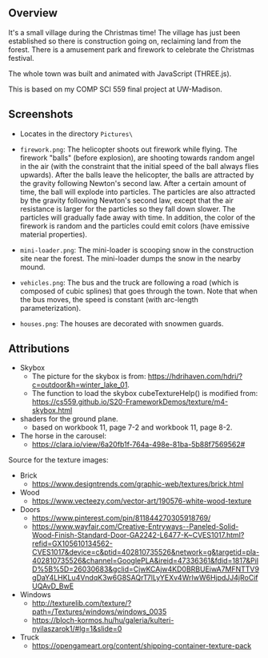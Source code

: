 ## Overview

It's a small village during the Christmas time! The village has just been established so there is construction going on, reclaiming land from the forest. There is a amusement park and firework to celebrate the Christmas festival.

The whole town was built and animated with JavaScript (THREE.js).

This is based on my COMP SCI 559 final project at UW-Madison.

## Screenshots

-   Locates in the directory `Pictures\`

-   `firework.png`: The helicopter shoots out firework while flying. The firework "balls" (before explosion),  are shooting towards random angel in the air (with the constraint that the initial speed of the ball always flies upwards). After the balls leave the helicopter, the balls are attracted by the gravity following Newton's second law. After a certain amount of time, the ball will explode into particles. The particles are also attracted by the gravity following Newton's second law, except that the air resistance is larger for the particles so they fall down slower. The particles will gradually fade away with time. In addition, the color of the firework is random and the particles could emit colors (have emissive material properties).

-   `mini-loader.png`: The mini-loader is scooping snow in the construction site near the forest. The mini-loader dumps the snow in the nearby mound.

-   `vehicles.png`: The bus and the truck are following a road (which is composed of cubic splines) that goes through the town. Note that when the bus moves, the speed is constant (with arc-length parameterization).

-   `houses.png`: The houses are decorated with snowmen guards.

## Attributions

-   Skybox
    -   The picture for the skybox is from: <https://hdrihaven.com/hdri/?c=outdoor&h=winter_lake_01>.
    -   The function to load the skybox cubeTextureHelp() is modified from: <https://cs559.github.io/S20-FrameworkDemos/texture/m4-skybox.html>
-   shaders for the ground plane.
    -   based on workbook 11, page 7-2 and workbook 11, page 8-2.
-   The horse in the carousel:
    -   <https://clara.io/view/6a20fb1f-764a-498e-81ba-5b88f7569562#>

Source for the texture images:

-   Brick
    -   <https://www.designtrends.com/graphic-web/textures/brick.html>
-   Wood
    -   <https://www.vecteezy.com/vector-art/190576-white-wood-texture>
-   Doors
    -   <https://www.pinterest.com/pin/811844270305918769/>
    -   <https://www.wayfair.com/Creative-Entryways--Paneled-Solid-Wood-Finish-Standard-Door-GA2242-L6477-K~CVES1017.html?refid=GX105610134562-CVES1017&device=c&ptid=402810735526&network=g&targetid=pla-402810735526&channel=GooglePLA&ireid=47336361&fdid=1817&PiID%5B%5D=26030683&gclid=CjwKCAjw4KD0BRBUEiwA7MFNTTV9gDaY4LHKLu4VndqK3w6G8SAQrT7lLyYEXv4WrIwW6HjpdJJ4jRoCifUQAvD_BwE>
-   Windows
    -   <http://texturelib.com/texture/?path=/Textures/windows/windows_0035>
    -   <https://bloch-kormos.hu/hu/galeria/kulteri-nyilaszarok1/#lg=1&slide=0>
-   Truck
    -   <https://opengameart.org/content/shipping-container-texture-pack>
